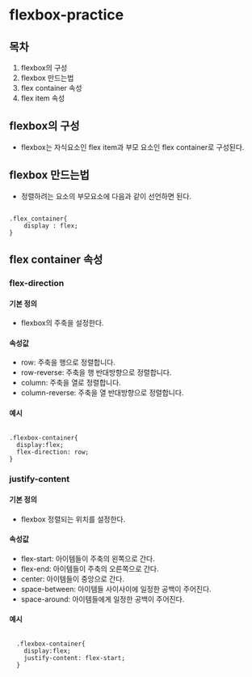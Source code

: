 # flexbox-practice

## 목차

1. flexbox의 구성
2. flexbox 만드는법
3. flex container 속성
4. flex item 속성

## flexbox의 구성

- flexbox는 자식요소인 flex item과 부모 요소인 flex container로 구성된다.

## flexbox 만드는법

- 정렬하려는 요소의 부모요소에 다음과 같이 선언하면 된다.

<pre><code>
.flex_container{
    display : flex; 
}
</code></pre>

## flex container 속성

### flex-direction

#### 기본 정의

- flexbox의 주축을 설정한다.

#### 속성값

- row: 주축을 행으로 정렬합니다.
- row-reverse: 주축을 행 반대방향으로 정렬합니다.
- column: 주축을 열로 정렬합니다.
- column-reverse: 주축을 열 반대방향으로 정렬합니다.

#### 예시

<pre><code>
.flexbox-container{
  display:flex;
  flex-direction: row; 
}
</code></pre>

### justify-content

#### 기본 정의

- flexbox 정렬되는 위치를 설정한다.

#### 속성값

- flex-start: 아이템들이 주축의 왼쪽으로 간다.
- flex-end: 아이템들이 주축의 오른쪽으로 간다.
- center: 아이템들이 중앙으로 간다.
- space-between: 아이템들 사이사이에 일정한 공백이 주어진다.
- space-around: 아이템들에게 일정한 공백이 주어진다.

#### 예시

<pre><code>
  .flexbox-container{
    display:flex;
    justify-content: flex-start;
  }
</code></pre>
